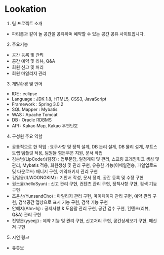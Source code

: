 # Lookation

1. 팀 프로젝트 소개
* 파티룸과 같이 놀 공간을 공유하며 예약할 수 있는 공간 공유 사이트입니다.

2. 주요기능
* 공간 등록 및 관리
* 공간 예약 및 리뷰, Q&A
* 회원 신고 및 처리
* 회원 마일리지 관리 

3. 개발환경 및 언어
* IDE : eclipse
* Language : JDK 1.8, HTML5, CSS3, JavaScript
* Framework : Spring 3.0.2
* SQL Mapper : Mybatis
* WAS : Apache Tomcat
* DB : Oracle RDBMS
* API : Kakao Map, Kakao 우편번호

4. 구성원 주요 역할
* 공통적으로 한 작업 : 요구사항 및 정책 설계, DB 논리 설계, DB 물리 설계, 부트스트랩 템플릿 적용, 팀원들 힘든부분 지원, 문서 작업   
* 김승범(LipCoder)(팀장) : 업무분담, 일정계획 및 관리, 스프링 프레임워크 생성 및 관리, Mybatis 적용, 회원생성 및 관리 구현, 유용한 기능(이메일전송, 파일업로드 및 다운로드) 매니저 구현, 예약패키지 관리 구현
* 김일웅(ILWOONGKIM) : 기안서 작성, 문서 정리, 공간 등록 및 수정 구현
* 권소윤(helloSyun) : 신고 관리 구현, 컨텐츠 관리 구현, 정책사항 구현, 검색 기능 구현
* 조윤상(YunsandCho) : 마일리지 관리 구현, 마이페이지 관리 구현, 예약 관리 구현, 검색공간 맵상으로 표시 기능 구현, 검색 기능 구현
* 안혜지(Ahn-hj) : 공지사항 & 도움말 관리 구현, 공간 검수 구현, 컨텐츠(리뷰, Q&A) 관리 구현  
* 진영은(yyeejj) : 예약 기능 및 관리 구현, 신고처리 구현, 공간상세보기 구현, 메신저 구현

5. 시연 링크
* 유튜브
